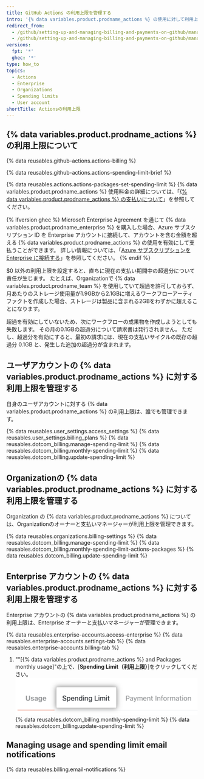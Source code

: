 ```yaml
---
title: GitHub Actions の利用上限を管理する
intro: '{% data variables.product.prodname_actions %} の使用に対して利用上限を設定できます。'
redirect_from:
  - /github/setting-up-and-managing-billing-and-payments-on-github/managing-your-spending-limit-for-github-actions
  - /github/setting-up-and-managing-billing-and-payments-on-github/managing-billing-for-github-actions/managing-your-spending-limit-for-github-actions
versions:
  fpt: '*'
  ghec: '*'
type: how_to
topics:
  - Actions
  - Enterprise
  - Organizations
  - Spending limits
  - User account
shortTitle: Actionsの利用上限
---
```


## {% data variables.product.prodname_actions %} の利用上限について

{% data reusables.github-actions.actions-billing %}

{% data reusables.github-actions.actions-spending-limit-brief %}

{% data reusables.actions.actions-packages-set-spending-limit %} {% data variables.product.prodname_actions %} 使用料金の詳細については、「[{% data variables.product.prodname_actions %} の支払いについて](/billing/managing-billing-for-github-actions/about-billing-for-github-actions)」を参照してください。

{% ifversion ghec %}
Microsoft Enterprise Agreement を通じて {% data variables.product.prodname_enterprise %} を購入した場合、Azure サブスクリプション ID を Enterprise アカウントに接続して、アカウントを含む金額を超える {% data variables.product.prodname_actions %} の使用を有効にして支払うことができます。 詳しい情報については、「[Azure サブスクリプションを Enterprise に接続する](/billing/managing-billing-for-your-github-account/connecting-an-azure-subscription-to-your-enterprise)」を参照してください。
{% endif %}

$0 以外の利用上限を設定すると、直ちに現在の支払い期間中の超過分について責任が生じます。 たとえば、Organizationで {% data variables.product.prodname_team %} を使用していて超過を許可しておらず、月あたりのストレージ使用量が1.9GBから2.1GBに増えるワークフローアーティファクトを作成した場合、ストレージは製品に含まれる2GBをわずかに超えることになります。

超過を有効にしていないため、次にワークフローの成果物を作成しようとしても失敗します。 その月の0.1GBの超過分について請求書は発行されません。 ただし、超過分を有効にすると、最初の請求には、現在の支払いサイクルの既存の超過分 0.1GB と、発生した追加の超過分が含まれます。

## ユーザアカウントの {% data variables.product.prodname_actions %} に対する利用上限を管理する

自身のユーザアカウントに対する {% data variables.product.prodname_actions %} の利用上限は、誰でも管理できます。

{% data reusables.user_settings.access_settings %}
{% data reusables.user_settings.billing_plans %}
{% data reusables.dotcom_billing.manage-spending-limit %}
{% data reusables.dotcom_billing.monthly-spending-limit %}
{% data reusables.dotcom_billing.update-spending-limit %}

## Organizationの {% data variables.product.prodname_actions %} に対する利用上限を管理する

Organization の {% data variables.product.prodname_actions %} については、Organizationのオーナーと支払いマネージャーが利用上限を管理できます。

{% data reusables.organizations.billing-settings %}
{% data reusables.dotcom_billing.manage-spending-limit %}
{% data reusables.dotcom_billing.monthly-spending-limit-actions-packages %}
{% data reusables.dotcom_billing.update-spending-limit %}

## Enterprise アカウントの {% data variables.product.prodname_actions %} に対する利用上限を管理する

Enterprise アカウントの {% data variables.product.prodname_actions %} の利用上限は、Enterprise オーナーと支払いマネージャーが管理できます。

{% data reusables.enterprise-accounts.access-enterprise %}
{% data reusables.enterprise-accounts.settings-tab %}
{% data reusables.enterprise-accounts.billing-tab %}
1. ""[{% data variables.product.prodname_actions %} and Packages monthly usage]"の上で、[**Spending Limit（利用上限）**]をクリックしてください。 ![利用上限タブ](/assets/images/help/settings/spending-limit-tab-enterprise.png)
{% data reusables.dotcom_billing.monthly-spending-limit %}
{% data reusables.dotcom_billing.update-spending-limit %}


## Managing usage and spending limit email notifications
{% data reusables.billing.email-notifications %}

